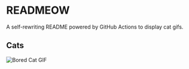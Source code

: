 # READMEOW

A self-rewriting README powered by GitHub Actions to display cat gifs.

## Cats

![Bored Cat GIF](https://media4.giphy.com/media/v1.Y2lkPTlhY2QwMmRhYXkxanQydDBibDUxam1pM3dhMmZ1eWZsYW92YmMwM2tjeG9kYWFvbiZlcD12MV9naWZzX3NlYXJjaCZjdD1n/mlvseq9yvZhba/200.gif)

